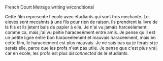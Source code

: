 French Court Metrage writing w/conditional

Cette film represente l'ecole avec étudiants qui sont tres mechante.  Le eleves sont mecahnts à une fils pour rien de raison. Ils prendrent la livre de la fils et ils jetent bals de papier à elle.  Je n'ai vu jamais harceélement comme ca, mais j'ai vu peitie haraceeément entre amis.  Je pense qu il est un petite ligne entre bon haraceelement et mauvais haraceement, mais en cette film, le haraceement est plus mauvais.  Je ne sais pas qu je ferais si je serais elle, parce que les profs n'est pas utile.  Je pense que c'est plus vrai, car en ecole, les profs est plus *disconnected* de le etudiants.